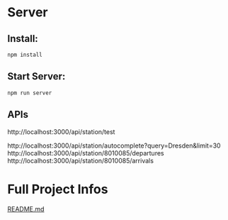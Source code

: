 # Server

## Install:
`npm install`

## Start Server:
`npm run server`

## APIs
http://localhost:3000/api/station/test

http://localhost:3000/api/station/autocomplete?query=Dresden&limit=30
http://localhost:3000/api/station/8010085/departures
http://localhost:3000/api/station/8010085/arrivals

# Full Project Infos
[README.md](../README.md)